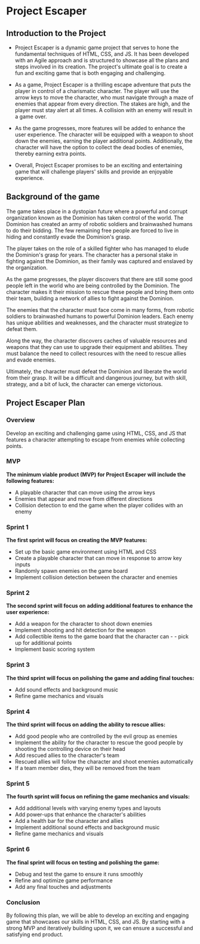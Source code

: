 # Project Escaper
## Introduction to the Project

- Project Escaper is a dynamic game project that serves to hone the fundamental techniques of HTML, CSS, and JS. It has been developed with an Agile approach and is structured to showcase all the plans and steps involved in its creation. The project's ultimate goal is to create a fun and exciting game that is both engaging and challenging.

- As a game, Project Escaper is a thrilling escape adventure that puts the player in control of a charismatic character. The player will use the arrow keys to move the character, who must navigate through a maze of enemies that appear from every direction. The stakes are high, and the player must stay alert at all times. A collision with an enemy will result in a game over.

- As the game progresses, more features will be added to enhance the user experience. The character will be equipped with a weapon to shoot down the enemies, earning the player additional points. Additionally, the character will have the option to collect the dead bodies of enemies, thereby earning extra points.

- Overall, Project Escaper promises to be an exciting and entertaining game that will challenge players' skills and provide an enjoyable experience.

## Background of the game

The game takes place in a dystopian future where a powerful and corrupt organization known as the Dominion has taken control of the world. The Dominion has created an army of robotic soldiers and brainwashed humans to do their bidding. The few remaining free people are forced to live in hiding and constantly evade the Dominion's grasp.

The player takes on the role of a skilled fighter who has managed to elude the Dominion's grasp for years. The character has a personal stake in fighting against the Dominion, as their family was captured and enslaved by the organization.

As the game progresses, the player discovers that there are still some good people left in the world who are being controlled by the Dominion. The character makes it their mission to rescue these people and bring them onto their team, building a network of allies to fight against the Dominion.

The enemies that the character must face come in many forms, from robotic soldiers to brainwashed humans to powerful Dominion leaders. Each enemy has unique abilities and weaknesses, and the character must strategize to defeat them.

Along the way, the character discovers caches of valuable resources and weapons that they can use to upgrade their equipment and abilities. They must balance the need to collect resources with the need to rescue allies and evade enemies.

Ultimately, the character must defeat the Dominion and liberate the world from their grasp. It will be a difficult and dangerous journey, but with skill, strategy, and a bit of luck, the character can emerge victorious.

## Project Escaper Plan

### Overview
Develop an exciting and challenging game using HTML, CSS, and JS that features a character attempting to escape from enemies while collecting points.

### MVP
**The minimum viable product (MVP) for Project Escaper will include the following features:**
- A playable character that can move using the arrow keys
- Enemies that appear and move from different directions
- Collision detection to end the game when the player collides with an enemy

### Sprint 1
**The first sprint will focus on creating the MVP features:**

- Set up the basic game environment using HTML and CSS
- Create a playable character that can move in response to arrow key inputs
- Randomly spawn enemies on the game board
- Implement collision detection between the character and enemies

### Sprint 2
**The second sprint will focus on adding additional features to enhance the user experience:**

- Add a weapon for the character to shoot down enemies
- Implement shooting and hit detection for the weapon
- Add collectible items to the game board that the character can - - pick up for additional points
- Implement basic scoring system

### Sprint 3
**The third sprint will focus on polishing the game and adding final touches:**

- Add sound effects and background music
- Refine game mechanics and visuals

### Sprint 4
**The third sprint will focus on adding the ability to rescue allies:**

- Add good people who are controlled by the evil group as enemies
- Implement the ability for the character to rescue the good people by shooting the controlling device on their head
- Add rescued allies to the character's team
- Rescued allies will follow the character and shoot enemies automatically
- If a team member dies, they will be removed from the team

### Sprint 5
**The fourth sprint will focus on refining the game mechanics and visuals:**

- Add additional levels with varying enemy types and layouts
- Add power-ups that enhance the character's abilities
- Add a health bar for the character and allies
- Implement additional sound effects and background music
- Refine game mechanics and visuals

### Sprint 6
**The final sprint will focus on testing and polishing the game:**

- Debug and test the game to ensure it runs smoothly
- Refine and optimize game performance
- Add any final touches and adjustments

### Conclusion
By following this plan, we will be able to develop an exciting and engaging game that showcases our skills in HTML, CSS, and JS. By starting with a strong MVP and iteratively building upon it, we can ensure a successful and satisfying end product.